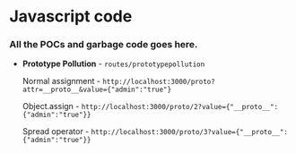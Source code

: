 # Javascript code

### All the POCs and garbage code goes here.

* **Prototype Pollution** - `routes/prototypepollution`

    Normal assignment - `http://localhost:3000/proto?attr=__proto__&value={"admin":"true"}`

    Object.assign - `http://localhost:3000/proto/2?value={"__proto__":{"admin":"true"}}`

    Spread operator - `http://localhost:3000/proto/3?value={"__proto__":{"admin":"true"}}`

    